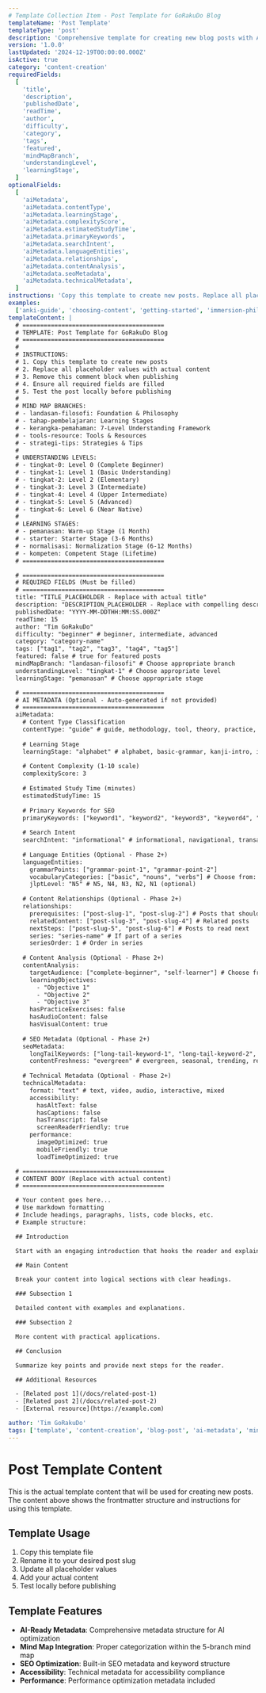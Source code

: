 ```yaml
---
# Template Collection Item - Post Template for GoRakuDo Blog
templateName: 'Post Template'
templateType: 'post'
description: 'Comprehensive template for creating new blog posts with AI-ready metadata and mind map integration'
version: '1.0.0'
lastUpdated: '2024-12-19T00:00:00.000Z'
isActive: true
category: 'content-creation'
requiredFields:
  [
    'title',
    'description',
    'publishedDate',
    'readTime',
    'author',
    'difficulty',
    'category',
    'tags',
    'featured',
    'mindMapBranch',
    'understandingLevel',
    'learningStage',
  ]
optionalFields:
  [
    'aiMetadata',
    'aiMetadata.contentType',
    'aiMetadata.learningStage',
    'aiMetadata.complexityScore',
    'aiMetadata.estimatedStudyTime',
    'aiMetadata.primaryKeywords',
    'aiMetadata.searchIntent',
    'aiMetadata.languageEntities',
    'aiMetadata.relationships',
    'aiMetadata.contentAnalysis',
    'aiMetadata.seoMetadata',
    'aiMetadata.technicalMetadata',
  ]
instructions: 'Copy this template to create new posts. Replace all placeholder values with actual content. Remove comment blocks when publishing. Ensure all required fields are filled. Test the post locally before publishing.'
examples:
  ['anki-guide', 'choosing-content', 'getting-started', 'immersion-philosophy']
templateContent: |
  # ========================================
  # TEMPLATE: Post Template for GoRakuDo Blog
  # ========================================
  # 
  # INSTRUCTIONS:
  # 1. Copy this template to create new posts
  # 2. Replace all placeholder values with actual content
  # 3. Remove this comment block when publishing
  # 4. Ensure all required fields are filled
  # 5. Test the post locally before publishing
  #
  # MIND MAP BRANCHES:
  # - landasan-filosofi: Foundation & Philosophy
  # - tahap-pembelajaran: Learning Stages  
  # - kerangka-pemahaman: 7-Level Understanding Framework
  # - tools-resource: Tools & Resources
  # - strategi-tips: Strategies & Tips
  #
  # UNDERSTANDING LEVELS:
  # - tingkat-0: Level 0 (Complete Beginner)
  # - tingkat-1: Level 1 (Basic Understanding)
  # - tingkat-2: Level 2 (Elementary)
  # - tingkat-3: Level 3 (Intermediate)
  # - tingkat-4: Level 4 (Upper Intermediate)
  # - tingkat-5: Level 5 (Advanced)
  # - tingkat-6: Level 6 (Near Native)
  #
  # LEARNING STAGES:
  # - pemanasan: Warm-up Stage (1 Month)
  # - starter: Starter Stage (3-6 Months)
  # - normalisasi: Normalization Stage (6-12 Months)
  # - kompeten: Competent Stage (Lifetime)
  # ========================================

  # ========================================
  # REQUIRED FIELDS (Must be filled)
  # ========================================
  title: "TITLE_PLACEHOLDER - Replace with actual title"
  description: "DESCRIPTION_PLACEHOLDER - Replace with compelling description (150-160 characters)"
  publishedDate: "YYYY-MM-DDTHH:MM:SS.000Z"
  readTime: 15
  author: "Tim GoRakuDo"
  difficulty: "beginner" # beginner, intermediate, advanced
  category: "category-name"
  tags: ["tag1", "tag2", "tag3", "tag4", "tag5"]
  featured: false # true for featured posts
  mindMapBranch: "landasan-filosofi" # Choose appropriate branch
  understandingLevel: "tingkat-1" # Choose appropriate level
  learningStage: "pemanasan" # Choose appropriate stage

  # ========================================
  # AI METADATA (Optional - Auto-generated if not provided)
  # ========================================
  aiMetadata:
    # Content Type Classification
    contentType: "guide" # guide, methodology, tool, theory, practice, review, case-study, faq
    
    # Learning Stage
    learningStage: "alphabet" # alphabet, basic-grammar, kanji-intro, intermediate, advanced, fluency
    
    # Content Complexity (1-10 scale)
    complexityScore: 3
    
    # Estimated Study Time (minutes)
    estimatedStudyTime: 15
    
    # Primary Keywords for SEO
    primaryKeywords: ["keyword1", "keyword2", "keyword3", "keyword4", "keyword5"]
    
    # Search Intent
    searchIntent: "informational" # informational, navigational, transactional, commercial
    
    # Language Entities (Optional - Phase 2+)
    languageEntities:
      grammarPoints: ["grammar-point-1", "grammar-point-2"]
      vocabularyCategories: ["basic", "nouns", "verbs"] # Choose from: basic, intermediate, advanced, kanji, hiragana, katakana, particles, verbs, adjectives, nouns, adverbs, conjunctions
      jlptLevel: "N5" # N5, N4, N3, N2, N1 (optional)
    
    # Content Relationships (Optional - Phase 2+)
    relationships:
      prerequisites: ["post-slug-1", "post-slug-2"] # Posts that should be read first
      relatedContent: ["post-slug-3", "post-slug-4"] # Related posts
      nextSteps: ["post-slug-5", "post-slug-6"] # Posts to read next
      series: "series-name" # If part of a series
      seriesOrder: 1 # Order in series
    
    # Content Analysis (Optional - Phase 2+)
    contentAnalysis:
      targetAudience: ["complete-beginner", "self-learner"] # Choose from: complete-beginner, self-learner, classroom-student, heritage-speaker, business-learner, academic-learner
      learningObjectives: 
        - "Objective 1"
        - "Objective 2"
        - "Objective 3"
      hasPracticeExercises: false
      hasAudioContent: false
      hasVisualContent: true
    
    # SEO Metadata (Optional - Phase 2+)
    seoMetadata:
      longTailKeywords: ["long-tail-keyword-1", "long-tail-keyword-2", "long-tail-keyword-3"]
      contentFreshness: "evergreen" # evergreen, seasonal, trending, reference
    
    # Technical Metadata (Optional - Phase 2+)
    technicalMetadata:
      format: "text" # text, video, audio, interactive, mixed
      accessibility:
        hasAltText: false
        hasCaptions: false
        hasTranscript: false
        screenReaderFriendly: true
      performance:
        imageOptimized: true
        mobileFriendly: true
        loadTimeOptimized: true

  # ========================================
  # CONTENT BODY (Replace with actual content)
  # ========================================

  # Your content goes here...
  # Use markdown formatting
  # Include headings, paragraphs, lists, code blocks, etc.
  # Example structure:

  ## Introduction

  Start with an engaging introduction that hooks the reader and explains what they'll learn.

  ## Main Content

  Break your content into logical sections with clear headings.

  ### Subsection 1

  Detailed content with examples and explanations.

  ### Subsection 2

  More content with practical applications.

  ## Conclusion

  Summarize key points and provide next steps for the reader.

  ## Additional Resources

  - [Related post 1](/docs/related-post-1)
  - [Related post 2](/docs/related-post-2)
  - [External resource](https://example.com)

author: 'Tim GoRakuDo'
tags: ['template', 'content-creation', 'blog-post', 'ai-metadata', 'mind-map']
---
```


# Post Template Content

This is the actual template content that will be used for creating new posts. The content above shows the frontmatter structure and instructions for using this template.

## Template Usage

1. Copy this template file
2. Rename it to your desired post slug
3. Update all placeholder values
4. Add your actual content
5. Test locally before publishing

## Template Features

- **AI-Ready Metadata**: Comprehensive metadata structure for AI optimization
- **Mind Map Integration**: Proper categorization within the 5-branch mind map
- **SEO Optimization**: Built-in SEO metadata and keyword structure
- **Accessibility**: Technical metadata for accessibility compliance
- **Performance**: Performance optimization metadata included
